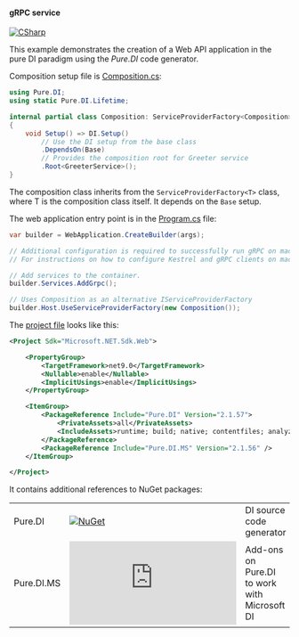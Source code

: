 #### gRPC service

[![CSharp](https://img.shields.io/badge/C%23-code-blue.svg)](/samples/GrpcService)

This example demonstrates the creation of a Web API application in the pure DI paradigm using the _Pure.DI_ code generator.

Composition setup file is [Composition.cs](/samples/GrpcService/Composition.cs):

```c#
using Pure.DI;
using static Pure.DI.Lifetime;

internal partial class Composition: ServiceProviderFactory<Composition>
{
    void Setup() => DI.Setup()
        // Use the DI setup from the base class
        .DependsOn(Base)
        // Provides the composition root for Greeter service
        .Root<GreeterService>();
}
```

The composition class inherits from the `ServiceProviderFactory<T>` class, where T is the composition class itself. It depends on the `Base` setup.

The web application entry point is in the [Program.cs](/samples/GrpcService/Program.cs) file:

```c#
var builder = WebApplication.CreateBuilder(args);

// Additional configuration is required to successfully run gRPC on macOS.
// For instructions on how to configure Kestrel and gRPC clients on macOS, visit https://go.microsoft.com/fwlink/?linkid=2099682

// Add services to the container.
builder.Services.AddGrpc();

// Uses Composition as an alternative IServiceProviderFactory
builder.Host.UseServiceProviderFactory(new Composition());
```

The [project file](/samples/GrpcService/GrpcService.csproj) looks like this:

```xml
<Project Sdk="Microsoft.NET.Sdk.Web">

    <PropertyGroup>
        <TargetFramework>net9.0</TargetFramework>
        <Nullable>enable</Nullable>
        <ImplicitUsings>enable</ImplicitUsings>
    </PropertyGroup>

    <ItemGroup>
        <PackageReference Include="Pure.DI" Version="2.1.57">
            <PrivateAssets>all</PrivateAssets>
            <IncludeAssets>runtime; build; native; contentfiles; analyzers; buildtransitive</IncludeAssets>
        </PackageReference>
        <PackageReference Include="Pure.DI.MS" Version="2.1.56" />
    </ItemGroup>

</Project>
```

It contains additional references to NuGet packages:

|            |                                                                                                  |                                              |
|------------|--------------------------------------------------------------------------------------------------|:---------------------------------------------|
| Pure.DI    | [![NuGet](https://img.shields.io/nuget/v/Pure.DI)](https://www.nuget.org/packages/Pure.DI)       | DI source code generator                     |
| Pure.DI.MS | [![NuGet](https://img.shields.io/nuget/v/Pure.DI.MS)](https://www.nuget.org/packages/Pure.DI.MS) | Add-ons on Pure.DI to work with Microsoft DI |
